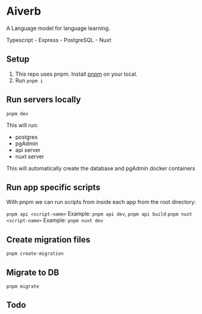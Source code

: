 # Aiverb

A Language model for language learning.

Typescript - Express - PostgreSQL - Nuxt

## Setup

1. This repo uses pnpm. Install [pnpm](https://pnpm.io/) on your local.
2. Run `pnpm i`

## Run servers locally

`pnpm dev`

This will run:

- postgres
- pgAdmin
- api server
- nuxt server

This will automatically create the database and pgAdmin docker containers

## Run app specific scripts

With pnpm we can run scripts from inside each app from the root directory:

`pnpm api <script-name>` Example: `pnpm api dev`, `pnpm api build`
`pnpm nuxt <script-name>` Example: `pnpm nuxt dev`

## Create migration files

`pnpm create-migration`

## Migrate to DB

`pnpm migrate`

## Todo
